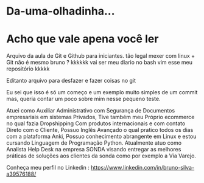# Da-uma-olhadinha...

# Acho que vale apena você ler

Arquivo da aula de Git e Github para iniciantes. tão legal mexer com linux + Git não é mesmo bruno ? kkkkkk vai ser meu diario no bash vim esse meu repositório kkkkk 


Editanto arquivo para desfazer e fazer coisas no git

Eu sei que isso é só um começo e um exemplo muito simples de um commit mas, queria contar um poco sobre mim nesse pequeno teste.

Atuei como Auxiliar Administrativo com Segurança de Documentos empresariais em sistemas Privados, Tive também meu Próprio ecommerce no qual fazia Dropshipping Com produtos internacionais e com contato Direto com o Cliente, Possuo Inglês Avançado o qual pratico todos os dias com a plataforma Anki, Possuo conhecimento abrangente em Linux e estou cursando Linguagem de Programação Python. Atualmente atuo como Analista Help Desk na empresa SONDA visando entregar as melhores práticas de soluções aos clientes da sonda como por exemplo a Via Varejo.

Conheça meu perfil no Linkedin : https://www.linkedin.com/in/bruno-silva-a39576188/
